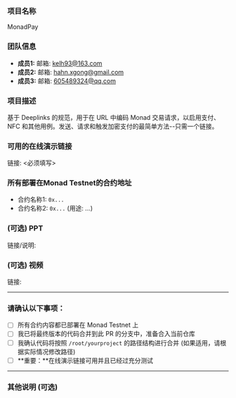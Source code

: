 ### 项目名称
MonadPay
### 团队信息
- **成员1:** 邮箱: kelh93@163.com
- **成员2:** 邮箱: hahn.xgong@gmail.com
- **成员3:** 邮箱: 605489324@qq.com
### 项目描述
基于 Deeplinks 的规范，用于在 URL 中编码 Monad 交易请求，以启用支付、NFC 和其他用例。发送、请求和触发加密支付的最简单方法--只需一个链接。
### 可用的在线演示链接
链接: <必须填写>

### 所有部署在Monad Testnet的合约地址
- 合约名称1: `0x...` 
- 合约名称2: `0x...` (用途: ...)
### (可选) PPT
链接/说明:

### (可选) 视频
链接:

---

### 请确认以下事项：

- [ ] 所有合约内容都已部署在 Monad Testnet 上
- [ ] 我已将最终版本的代码合并到此 PR 的分支中，准备合入当前仓库
- [ ] 我确认代码将按照 `/root/yourproject` 的路径结构进行合并 (如果适用，请根据实际情况修改路径)
- [ ] **重要：**在线演示链接可用并且已经过充分测试

---

### 其他说明 (可选)
